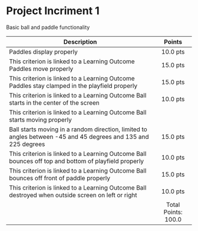 # Project Incriment 1

Basic ball and paddle functionality 

| Description       | Points          |
| ------------- |:-------------:|
| Paddles display properly    | 10.0 pts|
| This criterion is linked to a Learning Outcome Paddles move properly   | 15.0 pts | 
| This criterion is linked to a Learning Outcome Paddles stay clamped in the playfield properly | 15.0 pts | 
| This criterion is linked to a Learning Outcome Ball starts in the center of the screen |  10.0 pts |
| This criterion is linked to a Learning Outcome Ball starts moving properly
Ball starts moving in a random direction, limited to angles between -45 and 45 degrees and 135 and 225 degrees| 15.0 pts |
| This criterion is linked to a Learning Outcome Ball bounces off top and bottom of playfield properly | 10.0 pts |
| This criterion is linked to a Learning Outcome Ball bounces off front of paddle properly | 15.0 pts |
| This criterion is linked to a Learning Outcome Ball destroyed when outside screen on left or right | 10.0 pts |
| | Total Points: 100.0 |

